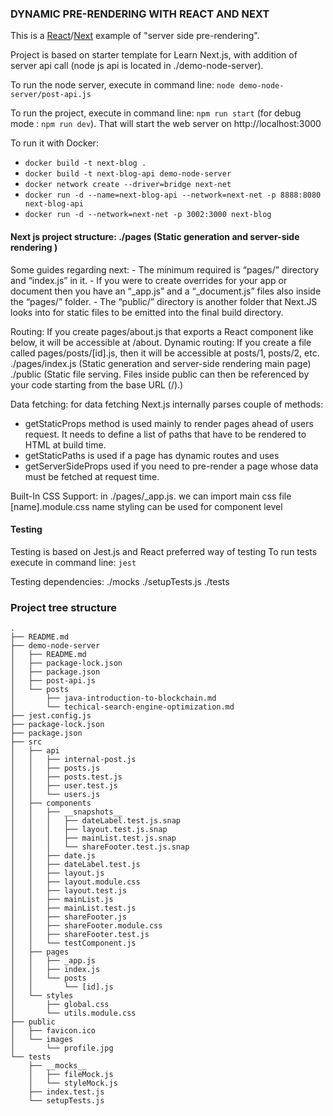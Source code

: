 ### DYNAMIC PRE-RENDERING WITH REACT AND NEXT

This is a [React](reactjs.com)/[Next](nextjs.com) example of "server side pre-rendering".

Project is based on starter template for Learn Next.js, with addition of server api call (node js api is located in ./demo-node-server). 

To run the node server, execute in command line: `node demo-node-server/post-api.js`

To run the project, execute in command line: `npm run start` (for debug mode : `npm run dev`).
That will start the web server on http://localhost:3000

To run it with Docker:  
- `docker build -t next-blog .`  
- `docker build -t next-blog-api demo-node-server`  
- `docker network create --driver=bridge next-net`  
- `docker run -d --name=next-blog-api --network=next-net -p 8888:8080 next-blog-api`  
- `docker run -d --network=next-net -p 3002:3000 next-blog`  

#### Next js project structure: ./pages (Static generation and server-side rendering )
Some guides regarding next:
    - The minimum required is “pages/” directory and “index.js” in it. 
    - If you were to create overrides for your app or document then you have an “_app.js” and a “_document.js” files 
    also inside the “pages/” folder. 
    - The “public/” directory is another folder that Next.JS looks into for static files to be emitted into the final build directory. 
   
Routing: If you create pages/about.js that exports a React component like below, it will be accessible at /about.
Dynamic routing: If you create a file called pages/posts/[id].js, then it will be accessible at posts/1, posts/2, etc.
./pages/index.js (Static generation and server-side rendering main page) 
./public (Static file serving. Files inside public can then be referenced by your code starting from the base URL (/).)

Data fetching: for data fetching Next.js internally parses couple of methods: 
 - getStaticProps method is used mainly to render pages ahead of users request. It needs to define a list of paths that have to be rendered to HTML at build time.
 - getStaticPaths is used if a page has dynamic routes and uses 
 - getServerSideProps used if you need to pre-render a page whose data must be fetched at request time.

Built-In CSS Support:
in ./pages/_app.js. we can import main css file
[name].module.css name styling can be used for component level

#### Testing 

Testing is based on Jest.js and React preferred way of testing To run tests execute in command line: `jest`

Testing dependencies: ./mocks ./setupTests.js ./tests

### Project tree structure
```
.
├── README.md
├── demo-node-server
│   ├── README.md
│   ├── package-lock.json
│   ├── package.json
│   ├── post-api.js
│   └── posts
│       ├── java-introduction-to-blockchain.md
│       └── techical-search-engine-optimization.md
├── jest.config.js
├── package-lock.json
├── package.json
├── src
│   ├── api
│   │   ├── internal-post.js
│   │   ├── posts.js
│   │   ├── posts.test.js
│   │   ├── user.test.js
│   │   └── users.js
│   ├── components
│   │   ├── __snapshots__
│   │   │   ├── dateLabel.test.js.snap
│   │   │   ├── layout.test.js.snap
│   │   │   ├── mainList.test.js.snap
│   │   │   └── shareFooter.test.js.snap
│   │   ├── date.js
│   │   ├── dateLabel.test.js
│   │   ├── layout.js
│   │   ├── layout.module.css
│   │   ├── layout.test.js
│   │   ├── mainList.js
│   │   ├── mainList.test.js
│   │   ├── shareFooter.js
│   │   ├── shareFooter.module.css
│   │   ├── shareFooter.test.js
│   │   └── testComponent.js
│   ├── pages
│   │   ├── _app.js
│   │   ├── index.js
│   │   └── posts
│   │       └── [id].js
│   └── styles
│       ├── global.css
│       └── utils.module.css
├── public
│   ├── favicon.ico
│   └── images
│       └── profile.jpg
└── tests
    ├── __mocks__
    │   ├── fileMock.js
    │   └── styleMock.js
    ├── index.test.js
    └── setupTests.js




```
